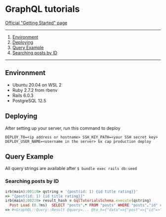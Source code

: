 # GraphQL tutorials

[Official "Getting Started" page](https://graphql-ruby.org/getting_started.html)

---

1. [Environment](#environment)
1. [Deploying](#deploying)
1. [Query Example](#query-example)
  1. [Searching posts by ID](#searching-posts-by-id)

---

## Environment

- Ubuntu 20.04 on WSL 2
- Ruby 2.7.2 from rbenv
- Rails 6.0.3
- PostgreSQL 12.5

## Deploying

After setting up your server, run this command to deploy

`DEPLOY_TO=<ip address or hostname> SSH_KEY_PATH=<your SSH secret key> DEPLOY_USER_NAME=<username in the server> bx cap production deploy`

## Query Example

All query strings are available after `$ bundle exec rails db:seed`

### Searching posts by ID

```ruby
irb(main):001:0> qstring = '{post(id: 1) {id title rating}}'
=> "{post(id: 1) {id title rating}}"
irb(main):002:0> result_hash = GqlTutorialsSchema.execute(qstring)
  Post Load (0.7ms)  SELECT "posts".* FROM "posts" WHERE "posts"."id" = $1 LIMIT $2  [["id", 1], ["LIMIT", 1]]
=> #<GraphQL::Query::Result @query=... @to_h={"data"=>{"post"=>{"id"=>"1", "title"=>"post1", "rating"=>4}}}>
```
